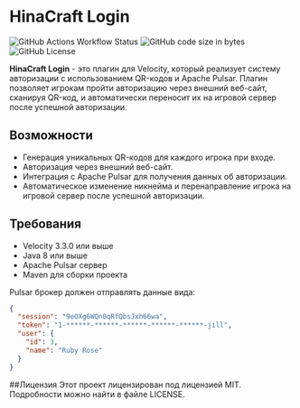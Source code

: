 # HinaCraft Login

![GitHub Actions Workflow Status](https://img.shields.io/github/actions/workflow/status/xRy0/hclogin/release.yml) ![GitHub code size in bytes](https://img.shields.io/github/languages/code-size/xRy0/hclogin) ![GitHub License](https://img.shields.io/github/license/xRy0/hclogin)


**HinaCraft Login** - это плагин для Velocity, который реализует систему авторизации с использованием QR-кодов и Apache Pulsar. Плагин позволяет игрокам пройти авторизацию через внешний веб-сайт, сканируя QR-код, и автоматически переносит их на игровой сервер после успешной авторизации.

## Возможности

- Генерация уникальных QR-кодов для каждого игрока при входе.
- Авторизация через внешний веб-сайт.
- Интеграция с Apache Pulsar для получения данных об авторизации.
- Автоматическое изменение никнейма и перенаправление игрока на игровой сервер после успешной авторизации.

## Требования

- Velocity 3.3.0 или выше
- Java 8 или выше
- Apache Pulsar сервер
- Maven для сборки проекта

Pulsar брокер должен отправлять данные вида:
```json
{
  "session": "9eOXg6WQn0qRfQbsJxh66wa",
  "token": "1-******-******-******-******-******-jill",
  "user": {
    "id": 3,
    "name": "Ruby Rose"
  }
}
```

##Лицензия
Этот проект лицензирован под лицензией MIT. Подробности можно найти в файле LICENSE.

